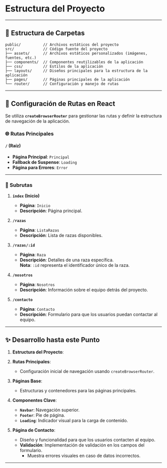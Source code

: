 # Estructura del Proyecto

---

## 📁 Estructura de Carpetas

```
public/          // Archivos estáticos del proyecto
src/             // Código fuente del proyecto
├── assets/      // Archivos estáticos personalizados (imágenes, fuentes, etc.)
├── components/  // Componentes reutilizables de la aplicación
├── css/         // Estilos de la aplicación
├── layouts/     // Diseños principales para la estructura de la aplicación
├── pages/       // Páginas principales de la aplicación
└── router/      // Configuración y manejo de rutas
```

---

## 🚀 Configuración de Rutas en React

Se utiliza **`createBrowserRouter`** para gestionar las rutas y definir la estructura de navegación de la aplicación.

### 🌐 Rutas Principales

#### `/` (Raíz)

- **Página Principal**: `Principal`
- **Fallback de Suspense**: `Loading`
- **Página para Errores**: `Error`

---

### 🔗 Subrutas

1. **`index` (Inicio)**
    - **Página**: `Inicio`
    - **Descripción**: Página principal.

2. **`/razas`**
    - **Página**: `ListaRazas`
    - **Descripción**: Lista de razas disponibles.

3. **`/razas/:id`**
    - **Página**: `Raza`
    - **Descripción**: Detalles de una raza específica.  
      **Nota**: `:id` representa el identificador único de la raza.

4. **`/nosotros`**
    - **Página**: `Nosotros`
    - **Descripción**: Información sobre el equipo detrás del proyecto.

5. **`/contacto`**
    - **Página**: `Contacto`
    - **Descripción**: Formulario para que los usuarios puedan contactar al equipo.

---

## ✨ Desarrollo hasta este Punto

1. **Estructura del Proyecto**:

2. **Rutas Principales**:
    - Configuración inicial de navegación usando `createBrowserRouter`.

3. **Páginas Base**:
    - Estructuras y contenedores para las páginas principales.

4. **Componentes Clave**:
    - **`Navbar`**: Navegación superior.
    - **`Footer`**: Pie de página.
    - **`Loading`**: Indicador visual para la carga de contenido.

5. **Página de Contacto**:
    - Diseño y funcionalidad para que los usuarios contacten al equipo.
    - **Validación**: Implementación de validación en los campos del formulario.
        - Muestra errores visuales en caso de datos incorrectos.

---